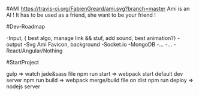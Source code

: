 #AMI https://travis-ci.org/FabienGreard/ami.svg?branch=master
Ami is an AI ! It has to be used as a friend, she want to be your friend !

#Dev-Roadmap

-Input, { best algo, manage link && stuf, add sound, best animation?}
-output
-Svg Ami Favicon, background
-Socket.io
-MongoDB
-...
-...
-React/Angular/Nothing

#StartProject

gulp => watch jade&sass file
npm run start => webpack start default dev server
npm run build => webpack merge/build file on dist
npm run deploy => nodejs server

